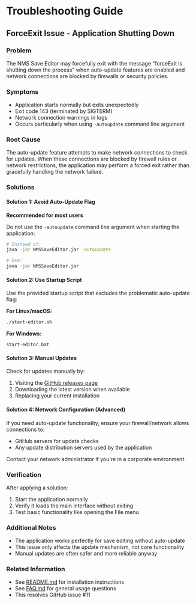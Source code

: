 # Troubleshooting Guide

## ForceExit Issue - Application Shutting Down

### Problem
The NMS Save Editor may forcefully exit with the message "forceExit is shutting down the process" when auto-update features are enabled and network connections are blocked by firewalls or security policies.

### Symptoms
- Application starts normally but exits unexpectedly
- Exit code 143 (terminated by SIGTERM)
- Network connection warnings in logs
- Occurs particularly when using `-autoupdate` command line argument

### Root Cause
The auto-update feature attempts to make network connections to check for updates. When these connections are blocked by firewall rules or network restrictions, the application may perform a forced exit rather than gracefully handling the network failure.

### Solutions

#### Solution 1: Avoid Auto-Update Flag
**Recommended for most users**

Do not use the `-autoupdate` command line argument when starting the application:

```bash
# Instead of:
java -jar NMSSaveEditor.jar -autoupdate

# Use:
java -jar NMSSaveEditor.jar
```

#### Solution 2: Use Startup Script
Use the provided startup script that excludes the problematic auto-update flag:

**For Linux/macOS:**
```bash
./start-editor.sh
```

**For Windows:**
```batch
start-editor.bat
```

#### Solution 3: Manual Updates
Check for updates manually by:
1. Visiting the [GitHub releases page](https://github.com/ap0ught/NMSSaveEditor/releases)
2. Downloading the latest version when available
3. Replacing your current installation

#### Solution 4: Network Configuration (Advanced)
If you need auto-update functionality, ensure your firewall/network allows connections to:
- GitHub servers for update checks
- Any update distribution servers used by the application

Contact your network administrator if you're in a corporate environment.

### Verification
After applying a solution:
1. Start the application normally
2. Verify it loads the main interface without exiting
3. Test basic functionality like opening the File menu

### Additional Notes
- The application works perfectly for save editing without auto-update
- This issue only affects the update mechanism, not core functionality
- Manual updates are often safer and more reliable anyway

### Related Information
- See [README.md](README.md) for installation instructions
- See [FAQ.md](FAQ.md) for general usage questions
- This resolves GitHub issue #11